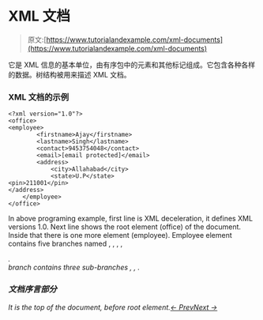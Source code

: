 # XML 文档

> 原文:[https://www.tutorialandexample.com/xml-documents](https://www.tutorialandexample.com/xml-documents)

它是 XML 信息的基本单位，由有序包中的元素和其他标记组成。它包含各种各样的数据。树结构被用来描述 XML 文档。

### XML 文档的示例

```
<?xml version="1.0"?>  
<office>  
<employee>  
        <firstname>Ajay</firstname>  
        <lastname>Singh</lastname>  
        <contact>9453754048</contact>  
        <email>[email protected]</email>  
        <address>  
            <city>Allahabad</city>  
            <state>U.P</state>  
<pin>211001</pin>  
</address>  
    </employee>  
</office>
```

In above programing example, first line is XML deceleration, it defines XML versions 1.0\. Next line shows the root element (office) of the document. Inside that there is one more element (employee). Employee element contains five branches named <firstname>, <lastname>, <contact>, <email>, <address>. <address> branch contains three sub-branches <city>, <state>, <pin>.

### 文档序言部分

It is the top of the document, before root element.[← Prev](https://www.tutorialandexample.com/xml-technologies)[Next →](https://www.tutorialandexample.com/xml-comments)